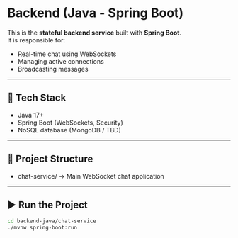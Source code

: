 # Backend (Java - Spring Boot)

This is the **stateful backend service** built with **Spring Boot**.  
It is responsible for:
- Real-time chat using WebSockets
- Managing active connections
- Broadcasting messages

---

## 🚀 Tech Stack
- Java 17+
- Spring Boot (WebSockets, Security)
- NoSQL database (MongoDB / TBD)

---

## 📂 Project Structure
- chat-service/ → Main WebSocket chat application

---

## ▶️ Run the Project
```bash
cd backend-java/chat-service
./mvnw spring-boot:run

